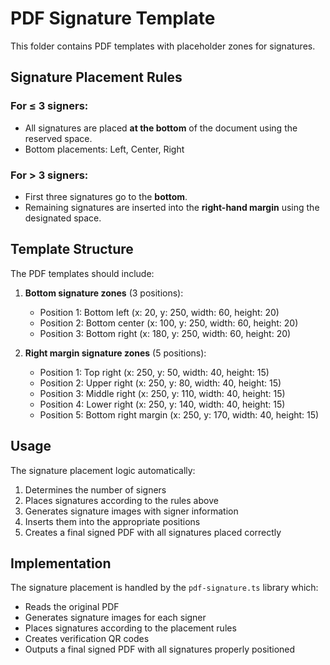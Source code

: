 # PDF Signature Template

This folder contains PDF templates with placeholder zones for signatures.

## Signature Placement Rules

### For ≤ 3 signers:
- All signatures are placed **at the bottom** of the document using the reserved space.
- Bottom placements: Left, Center, Right

### For > 3 signers:
- First three signatures go to the **bottom**.
- Remaining signatures are inserted into the **right-hand margin** using the designated space.

## Template Structure

The PDF templates should include:

1. **Bottom signature zones** (3 positions):
   - Position 1: Bottom left (x: 20, y: 250, width: 60, height: 20)
   - Position 2: Bottom center (x: 100, y: 250, width: 60, height: 20)
   - Position 3: Bottom right (x: 180, y: 250, width: 60, height: 20)

2. **Right margin signature zones** (5 positions):
   - Position 1: Top right (x: 250, y: 50, width: 40, height: 15)
   - Position 2: Upper right (x: 250, y: 80, width: 40, height: 15)
   - Position 3: Middle right (x: 250, y: 110, width: 40, height: 15)
   - Position 4: Lower right (x: 250, y: 140, width: 40, height: 15)
   - Position 5: Bottom right margin (x: 250, y: 170, width: 40, height: 15)

## Usage

The signature placement logic automatically:
1. Determines the number of signers
2. Places signatures according to the rules above
3. Generates signature images with signer information
4. Inserts them into the appropriate positions
5. Creates a final signed PDF with all signatures placed correctly

## Implementation

The signature placement is handled by the `pdf-signature.ts` library which:
- Reads the original PDF
- Generates signature images for each signer
- Places signatures according to the placement rules
- Creates verification QR codes
- Outputs a final signed PDF with all signatures properly positioned